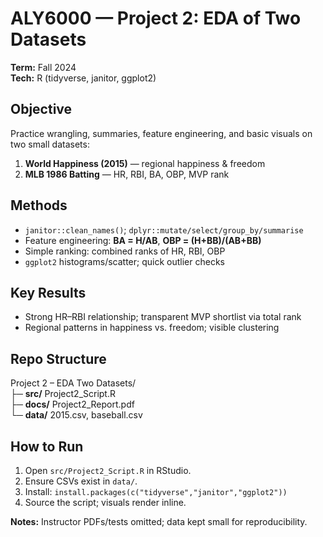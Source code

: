 # ALY6000 — Project 2: EDA of Two Datasets
**Term:** Fall 2024  
**Tech:** R (tidyverse, janitor, ggplot2)

## Objective
Practice wrangling, summaries, feature engineering, and basic visuals on two small datasets:
1) **World Happiness (2015)** — regional happiness & freedom  
2) **MLB 1986 Batting** — HR, RBI, BA, OBP, MVP rank

## Methods
- `janitor::clean_names()`; `dplyr::mutate/select/group_by/summarise`
- Feature engineering: **BA = H/AB**, **OBP = (H+BB)/(AB+BB)**
- Simple ranking: combined ranks of HR, RBI, OBP
- `ggplot2` histograms/scatter; quick outlier checks

## Key Results
- Strong HR–RBI relationship; transparent MVP shortlist via total rank  
- Regional patterns in happiness vs. freedom; visible clustering

## Repo Structure
Project 2 – EDA Two Datasets/  
├─ **src/** Project2_Script.R  
├─ **docs/** Project2_Report.pdf  
└─ **data/** 2015.csv, baseball.csv

## How to Run
1. Open `src/Project2_Script.R` in RStudio.  
2. Ensure CSVs exist in `data/`.  
3. Install: `install.packages(c("tidyverse","janitor","ggplot2"))`  
4. Source the script; visuals render inline.

**Notes:** Instructor PDFs/tests omitted; data kept small for reproducibility.
